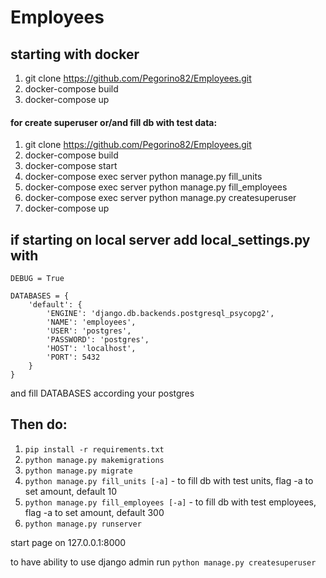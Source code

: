 # Employees

##  starting with docker

1. git clone https://github.com/Pegorino82/Employees.git
2. docker-compose build
3. docker-compose up

#### for create superuser or/and fill db with test data:
1. git clone https://github.com/Pegorino82/Employees.git
2. docker-compose build
3. docker-compose start
4. docker-compose exec server python manage.py fill_units
5. docker-compose exec server python manage.py fill_employees
6. docker-compose exec server python manage.py createsuperuser
7. docker-compose up


## if starting on local server add local_settings.py with 

    DEBUG = True

    DATABASES = {
        'default': {
            'ENGINE': 'django.db.backends.postgresql_psycopg2',
            'NAME': 'employees',
            'USER': 'postgres',
            'PASSWORD': 'postgres',
            'HOST': 'localhost',
            'PORT': 5432
        }
    }

and fill DATABASES according your postgres
## Then do:
1. `pip install -r requirements.txt`
2. `python manage.py makemigrations`
3. `python manage.py migrate`
4. `python manage.py fill_units [-a]` - to fill db with test units, flag -a to set amount, default 10
5. `python manage.py fill_employees [-a]` - to fill db with test employees, flag -a to set amount, default 300
6. `python manage.py runserver`

start page on 127.0.0.1:8000

to have ability to use django admin run `python manage.py createsuperuser`


